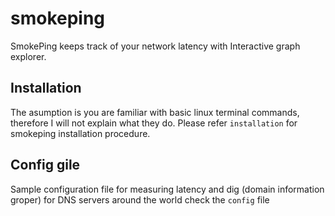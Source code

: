 # smokeping
SmokePing keeps track of your network latency with Interactive graph explorer.

## Installation
The asumption is you are familiar with basic linux terminal commands, therefore I will not explain what they do. Please refer ```installation``` for smokeping installation procedure.

## Config gile
Sample configuration file for measuring latency and dig (domain information groper) for DNS servers around the world check the ```config``` file
